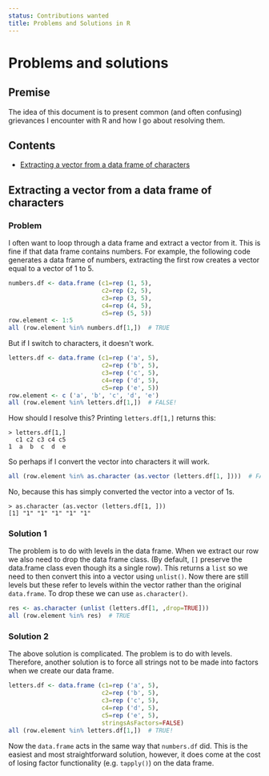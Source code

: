 ```yaml
---
status: Contributions wanted
title: Problems and Solutions in R
---
```


# Problems and solutions

## Premise

The idea of this document is to present common (and often confusing) grievances
I encounter with R and how I go about resolving them.

## Contents

* [Extracting a vector from a data frame of characters](#extracting-a-vector-from-a-data-frame-of-characters)

## Extracting a vector from a data frame of characters

### Problem

I often want to loop through a data frame and extract a vector from it. This is
fine if that data frame contains numbers. For example, the following code
generates a data frame of numbers, extracting the first row creates a vector
equal to a vector of 1 to 5.

```R
numbers.df <- data.frame (c1=rep (1, 5),
                          c2=rep (2, 5),
                          c3=rep (3, 5),
                          c4=rep (4, 5),
                          c5=rep (5, 5))
row.element <- 1:5
all (row.element %in% numbers.df[1,])  # TRUE
```

But if I switch to characters, it doesn't work.

```R
letters.df <- data.frame (c1=rep ('a', 5),
                          c2=rep ('b', 5),
                          c3=rep ('c', 5),
                          c4=rep ('d', 5),
                          c5=rep ('e', 5))
row.element <- c ('a', 'b', 'c', 'd', 'e')
all (row.element %in% letters.df[1,])  # FALSE!
```

How should I resolve this? Printing `letters.df[1,]` returns this:

```console
> letters.df[1,]
  c1 c2 c3 c4 c5
1  a  b  c  d  e
```

So perhaps if I convert the vector into characters it will work.

```R
all (row.element %in% as.character (as.vector (letters.df[1, ])))  # FALSE
```

No, because this has simply converted the vector into a vector of 1s.

```console
> as.character (as.vector (letters.df[1, ]))
[1] "1" "1" "1" "1" "1"
```

### Solution 1

The problem is to do with levels in the data frame. When we extract our row
we also need to drop the data frame class. (By default, `[]` preserve the data.frame
class even though its a single row). This returns a `list` so we need to then
convert this into a vector using `unlist()`. Now there are still levels but these
refer to levels within the vector rather than the original `data.frame`. To drop
these we can use `as.character()`.

```R
res <- as.character (unlist (letters.df[1, ,drop=TRUE]))
all (row.element %in% res)  # TRUE
```

### Solution 2

The above solution is complicated. The problem is to do with levels. Therefore,
another solution is to force all strings not to be made into factors when we create our data
frame.

```R
letters.df <- data.frame (c1=rep ('a', 5),
                          c2=rep ('b', 5),
                          c3=rep ('c', 5),
                          c4=rep ('d', 5),
                          c5=rep ('e', 5),
                          stringsAsFactors=FALSE)
all (row.element %in% letters.df[1,])  # TRUE!
```

Now the `data.frame` acts in the same way that `numbers.df` did. This is the easiest
and most straightforward solution, however, it does come at the cost of losing factor
functionality (e.g. `tapply()`) on the data frame.
